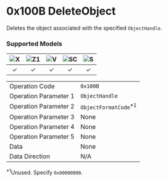 # 0x100B DeleteObject

Deletes the object associated with the specified `ObjectHandle`.  

### Supported Models
| ![X](https://img.shields.io/badge/X-purple) | ![Z1](https://img.shields.io/badge/Z1-blue) | ![V](https://img.shields.io/badge/V-green) | ![SC](https://img.shields.io/badge/SC-orange) | ![S](https://img.shields.io/badge/S-red) |
|:-:|:-:|:-:|:-:|:-:|
| ✓ | ✓ | ✓ | ✓ | ✓ |

| | |
|:--|:--|
| Operation Code | `0x100B` |
| Operation Parameter 1 | `ObjectHandle` |
| Operation Parameter 2 | `ObjectFormatCode`<sup>\*1</sup> |
| Operation Parameter 3 | None |
| Operation Parameter 4 | None |
| Operation Parameter 5 | None |
| Data | None |
| Data Direction | N/A |

<sup>\*1</sup>Unused. Specify `0x00000000`.  
